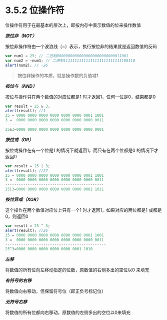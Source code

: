 # 3.5.2 位操作符

位操作符用于在最基本的层次上，即按内存中表示数值的位来操作数值

**_按位非（NOT）_**

按位非操作符由一个波浪线（~）表示，执行按位非的结果就是返回数值的反码

```javascript
var num1 = 25; // 二进制00000000000000000000000000011001
var num2 = ~num1; // 二进制11111111111111111111111111100110
alert(num2); // -26
```

> 按位非操作的本质，就是操作数的负值减1

**_按位与（AND）_**

按位与操作只在两个数值的对应位都是1 时才返回1，任何一位是0，结果都是0

```javascript
var result = 25 & 3;
alert(result); //1
25 = 0000 0000 0000 0000 0000 0000 0001 1001
3 =  0000 0000 0000 0000 0000 0000 0000 0011
---------------------------------------------
25&3=0000 0000 0000 0000 0000 0000 0000 0001
```

**_按位或（OR）_**

按位或操作在有一个位是1 的情况下就返回1，而只有在两个位都是0 的情况下才返回0

```javascript
var result = 25 | 3;
alert(result); //27
25 = 0000 0000 0000 0000 0000 0000 0001 1001
3 =  0000 0000 0000 0000 0000 0000 0000 0011
--------------------------------------------
25|3=0000 0000 0000 0000 0000 0000 0001 1011
```

**_按位异或（XOR）_**

这个操作在两个数值对应位上只有一个1 时才返回1，如果对应的两位都是1 或都是0，则返回0

```javascript
var result = 25 ^ 3;
alert(result); //26
25 = 0000 0000 0000 0000 0000 0000 0001 1001
3 =  0000 0000 0000 0000 0000 0000 0000 0011
---------------------------------------------
25^3=0000 0000 0000 0000 0000 0001 1010
```

**_左移_**

将数值的所有位向左移动指定的位数，原数值的右侧多出的空位以0 来填充

**_有符号的右移_**

将数值向右移动，但保留符号位（即正负号标记位）

**_无符号右移_**

将数值的所有位都向右移动，原数值的左侧多出的空位以0来填充
